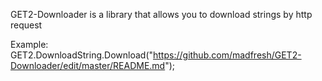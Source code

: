 GET2-Downloader is a library that allows you to download strings by http request

Example:  GET2.DownloadString.Download("https://github.com/madfresh/GET2-Downloader/edit/master/README.md");
